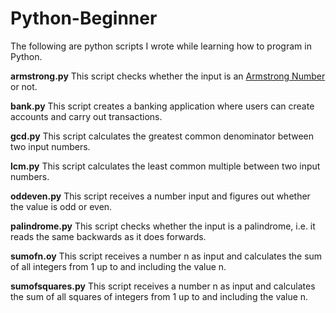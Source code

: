 # Python-Beginner
The following are python scripts I wrote while learning how to program in Python.

**armstrong.py** This script checks whether the input is an [Armstrong Number](https://en.wikipedia.org/wiki/%C3%85ngstr%C3%B6m) or not.

**bank.py** This script creates a banking application where users can create accounts and carry out transactions.

**gcd.py** This script calculates the greatest common denominator between two input numbers.

**lcm.py** This script calculates the least common multiple between two input numbers.

**oddeven.py** This script receives a number input and figures out whether the value is odd or even.

**palindrome.py** This script checks whether the input is a palindrome, i.e. it reads the same backwards as it does forwards.

**sumofn.oy** This script receives a number n as input and calculates the sum of all integers from 1 up to and including the value n.

**sumofsquares.py** This script receives a number n as input and calculates the sum of all squares of integers from 1 up to and including the value n.
